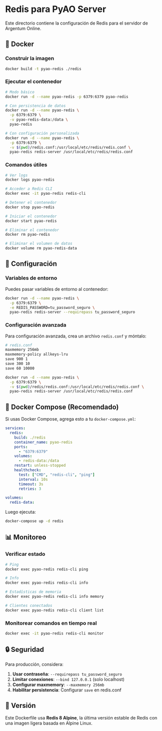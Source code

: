 # Redis para PyAO Server

Este directorio contiene la configuración de Redis para el servidor de Argentum Online.

## 🐳 Docker

### Construir la imagen

```bash
docker build -t pyao-redis ./redis
```

### Ejecutar el contenedor

```bash
# Modo básico
docker run -d --name pyao-redis -p 6379:6379 pyao-redis

# Con persistencia de datos
docker run -d --name pyao-redis \
  -p 6379:6379 \
  -v pyao-redis-data:/data \
  pyao-redis

# Con configuración personalizada
docker run -d --name pyao-redis \
  -p 6379:6379 \
  -v $(pwd)/redis.conf:/usr/local/etc/redis/redis.conf \
  pyao-redis redis-server /usr/local/etc/redis/redis.conf
```

### Comandos útiles

```bash
# Ver logs
docker logs pyao-redis

# Acceder a Redis CLI
docker exec -it pyao-redis redis-cli

# Detener el contenedor
docker stop pyao-redis

# Iniciar el contenedor
docker start pyao-redis

# Eliminar el contenedor
docker rm pyao-redis

# Eliminar el volumen de datos
docker volume rm pyao-redis-data
```

## 🔧 Configuración

### Variables de entorno

Puedes pasar variables de entorno al contenedor:

```bash
docker run -d --name pyao-redis \
  -p 6379:6379 \
  -e REDIS_PASSWORD=tu_password_seguro \
  pyao-redis redis-server --requirepass tu_password_seguro
```

### Configuración avanzada

Para configuración avanzada, crea un archivo `redis.conf` y móntalo:

```bash
# redis.conf
maxmemory 256mb
maxmemory-policy allkeys-lru
save 900 1
save 300 10
save 60 10000
```

```bash
docker run -d --name pyao-redis \
  -p 6379:6379 \
  -v $(pwd)/redis/redis.conf:/usr/local/etc/redis/redis.conf \
  pyao-redis redis-server /usr/local/etc/redis/redis.conf
```

## 🐳 Docker Compose (Recomendado)

Si usas Docker Compose, agrega esto a tu `docker-compose.yml`:

```yaml
services:
  redis:
    build: ./redis
    container_name: pyao-redis
    ports:
      - "6379:6379"
    volumes:
      - redis-data:/data
    restart: unless-stopped
    healthcheck:
      test: ["CMD", "redis-cli", "ping"]
      interval: 10s
      timeout: 3s
      retries: 3

volumes:
  redis-data:
```

Luego ejecuta:

```bash
docker-compose up -d redis
```

## 📊 Monitoreo

### Verificar estado

```bash
# Ping
docker exec pyao-redis redis-cli ping

# Info
docker exec pyao-redis redis-cli info

# Estadísticas de memoria
docker exec pyao-redis redis-cli info memory

# Clientes conectados
docker exec pyao-redis redis-cli client list
```

### Monitorear comandos en tiempo real

```bash
docker exec -it pyao-redis redis-cli monitor
```

## 🔒 Seguridad

Para producción, considera:

1. **Usar contraseña**: `--requirepass tu_password_seguro`
2. **Limitar conexiones**: `--bind 127.0.0.1` (solo localhost)
3. **Configurar maxmemory**: `--maxmemory 256mb`
4. **Habilitar persistencia**: Configurar `save` en redis.conf

## 📝 Versión

Este Dockerfile usa **Redis 8 Alpine**, la última versión estable de Redis con una imagen ligera basada en Alpine Linux.
